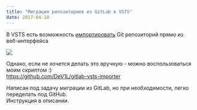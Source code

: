 ```yaml
---
title: "Миграция репозиториев из GitLab в VSTS"
date: 2017-04-10
---
```


В VSTS есть возможность [импортировать](https://www.visualstudio.com/en-us/docs/git/import-git-repository) Git репозиторий прямо из веб-интерфейса  


[![](https://www.visualstudio.com/en-us/articles/news/2016/_img/9_21_10.png)](https://www.visualstudio.com/en-us/articles/news/2016/_img/9_21_10.png)

  
  
Однако, если не хочется делать это вручную - можно воспользоваться моим скриптом :)  
<https://github.com/DeV1L/gitlab-vsts-importer>  
  
Написан под задачу миграции из GitLab, но при необходимости, легко переделать под GitHub.  
Инструкция в описании.  
  

